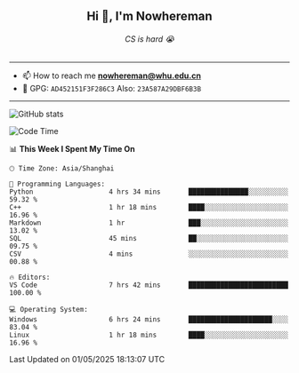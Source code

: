 <h2 align="center">Hi 👋, I'm Nowhereman</h2>
<h6 align="center">CS is hard 😭</h6>

---
- 📫 How to reach me **nowhereman@whu.edu.cn**
- 🔑 GPG: `AD452151F3F286C3`  Also: `23A587A29DBF6B3B`

---
![GitHub stats](https://github-readme-stats.vercel.app/api?username=nowherechan&theme=transparent&rank_icon=github&include_all_commits=true&count_private=true)

<!--START_SECTION:waka-->
![Code Time](http://img.shields.io/badge/Code%20Time-819%20hrs%2022%20mins-blue)

📊 **This Week I Spent My Time On** 

```text
🕑︎ Time Zone: Asia/Shanghai

💬 Programming Languages: 
Python                   4 hrs 34 mins       ███████████████░░░░░░░░░░   59.32 % 
C++                      1 hr 18 mins        ████░░░░░░░░░░░░░░░░░░░░░   16.96 % 
Markdown                 1 hr                ███░░░░░░░░░░░░░░░░░░░░░░   13.02 % 
SQL                      45 mins             ██░░░░░░░░░░░░░░░░░░░░░░░   09.75 % 
CSV                      4 mins              ░░░░░░░░░░░░░░░░░░░░░░░░░   00.88 % 

🔥 Editors: 
VS Code                  7 hrs 42 mins       █████████████████████████   100.00 % 

💻 Operating System: 
Windows                  6 hrs 24 mins       █████████████████████░░░░   83.04 % 
Linux                    1 hr 18 mins        ████░░░░░░░░░░░░░░░░░░░░░   16.96 % 
```


 Last Updated on 01/05/2025 18:13:07 UTC
<!--END_SECTION:waka-->
